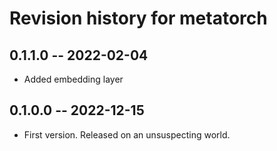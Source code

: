 # Revision history for metatorch

## 0.1.1.0 -- 2022-02-04

* Added embedding layer

## 0.1.0.0 -- 2022-12-15

* First version. Released on an unsuspecting world.
